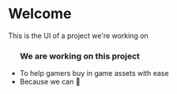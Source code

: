 <h1>Welcome</h1>
<p>This is the UI of a project we're working on</p>
<ul>
<h3>We are working on this project </h3>
<li>To help gamers buy in game assets with ease</li>
<li>Because we can 🙂</li>
</ul>